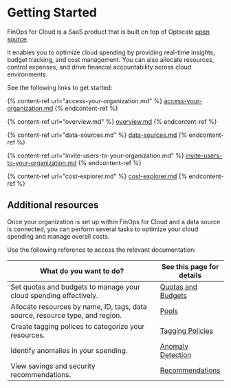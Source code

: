 # Getting Started

FinOps for Cloud is a SaaS product that is built on top of Optscale [open source](../../help-and-support/open-source.md).&#x20;

It enables you to optimize cloud spending by providing real-time insights, budget tracking, and cost management. You can also allocate resources, control expenses, and drive financial accountability across cloud environments.&#x20;

See the following links to get started:

{% content-ref url="access-your-organization.md" %}
[access-your-organization.md](access-your-organization.md)
{% endcontent-ref %}

{% content-ref url="overview.md" %}
[overview.md](overview.md)
{% endcontent-ref %}

{% content-ref url="data-sources.md" %}
[data-sources.md](data-sources.md)
{% endcontent-ref %}

{% content-ref url="invite-users-to-your-organization.md" %}
[invite-users-to-your-organization.md](invite-users-to-your-organization.md)
{% endcontent-ref %}

{% content-ref url="cost-explorer.md" %}
[cost-explorer.md](cost-explorer.md)
{% endcontent-ref %}

## Additional resources

Once your organization is set up within FinOps for Cloud and a data source is connected, you can perform several tasks to optimize your cloud spending and manage overall costs.&#x20;

Use the following reference to access the relevant documentation:

<table><thead><tr><th width="396">What do you want to do?</th><th>See this page for details</th></tr></thead><tbody><tr><td>Set quotas and budgets to manage your cloud spending effectively.</td><td><a href="../../policies/quotas-and-budgets/">Quotas and Budgets</a></td></tr><tr><td>Allocate resources by name, ID, tags, data source, resource type, and region.</td><td><a href="../../insights/pools/">Pools</a></td></tr><tr><td>Create tagging polices to categorize your resources.</td><td><a href="../../policies/tagging/">Tagging Policies</a></td></tr><tr><td>Identify anomalies in your spending.</td><td><a href="../../policies/anomaly-detection/">Anomaly Detection</a></td></tr><tr><td>View savings and security recommendations.</td><td><a href="../../insights/recommendations/">Recommendations</a></td></tr></tbody></table>
